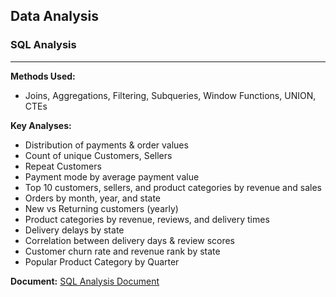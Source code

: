 ## Data Analysis

### SQL Analysis
--------------------------------------------------------------------------------------------------------------------
**Methods Used:**
* Joins, Aggregations, Filtering, Subqueries, Window Functions, UNION, CTEs

**Key Analyses:**
* Distribution of payments & order values
* Count of unique Customers, Sellers
* Repeat Customers
* Payment mode by average payment value
* Top 10 customers, sellers, and product categories by revenue and sales
* Orders by month, year, and state
* New vs Returning customers (yearly)
* Product categories by revenue, reviews, and delivery times
* Delivery delays by state
* Correlation between delivery days & review scores
* Customer churn rate and revenue rank by state
* Popular Product Category by Quarter

**Document:**
[SQL Analysis Document](Olist_SQL_Analysis.pdf)
